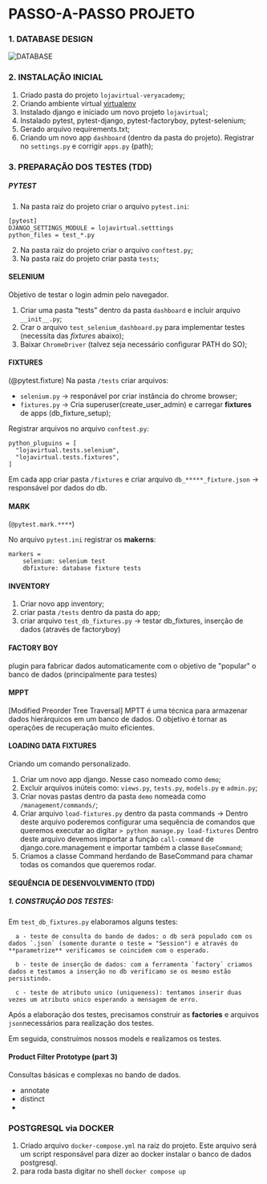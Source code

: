 # PASSO-A-PASSO PROJETO

### 1. DATABASE DESIGN

![DATABASE](https://user-images.githubusercontent.com/12896853/189552961-850ea950-0adf-46a7-bd27-1cf2b447acce.png)

### 2. INSTALAÇÃO INICIAL

1. Criado pasta do projeto `lojavirtual-veryacademy`;
2. Criando ambiente virtual [virtualenv](https://virtualenv.pypa.io/en/latest/)
3. Instalado django e iniciado um novo projeto `lojavirtual`;
4. Instalado pytest, pytest-django, pytest-factoryboy, pytest-selenium;
5. Gerado arquivo requirements.txt;
6. Criando um novo app `dashboard` (dentro da pasta do projeto). Registrar no `settings.py` e corrigir `apps.py` (path);

### 3. PREPARAÇÃO DOS TESTES (TDD)

##### PYTEST

1. Na pasta raiz do projeto criar o arquivo `pytest.ini`:
```
[pytest]
DJANGO_SETTINGS_MODULE = lojavirtual.setttings
python_files = test_*.py
```
2. Na pasta raiz do projeto criar o arquivo `conftest.py`;
3. Na pasta raiz do projeto criar pasta `tests`;


#### SELENIUM
Objetivo de testar o login admin pelo navegador.

1. Criar uma pasta "tests" dentro da pasta `dashboard` e incluir arquivo `__init__.py`;
2. Crar o arquivo `test_selenium_dashboard.py` para implementar testes (necessita das _fixtures_ abaixo);
3. Baixar `ChromeDriver` (talvez seja necessário configurar PATH do SO);


#### FIXTURES
(@pytest.fixture)
Na pasta `/tests` criar arquivos:
  - `selenium.py` -> responável por criar instância do chrome browser;
  - `fixtures.py` -> Cria superuser(create_user_admin) e carregar **fixtures** de apps (db_fixture_setup); 


Registrar arquivos no arquivo `conftest.py`:
```
python_pluguins = [
  "lojavirtual.tests.selenium",
  "lojavirtual.tests.fixtures",
]
```
Em cada app criar pasta `/fixtures` e criar arquivo `db_*****_fixture.json` -> responsável por dados do db.


#### MARK
(`@pytest.mark.****`)

No arquivo `pytest.ini` registrar os **makerns**:

```
markers =
    selenium: selenium test
    dbfixture: database fixture tests
```


#### INVENTORY

1. Criar novo app inventory;
2. criar pasta `/tests` dentro da pasta do app;
3. criar arquivo `test_db_fixtures.py` -> testar db_fixtures, inserção de dados (através de factoryboy)


#### FACTORY BOY
plugin para fabricar dados automaticamente com o objetivo de "popular" o banco de dados (principalmente para testes)


#### MPPT 
[Modified Preorder Tree Traversal]
MPTT é uma técnica para armazenar dados hierárquicos em um banco de dados. O objetivo é tornar as operações de recuperação muito eficientes.


#### LOADING DATA FIXTURES 

Criando um comando personalizado.

1. Criar um novo app django. Nesse caso nomeado como `demo`;
2. Excluir arquivos inúteis como: `views.py`, `tests.py`, `models.py` e `admin.py`;
3. Criar novas pastas dentro da pasta `demo` nomeada como `/management/commands/`;
4. Criar arquivo `load-fixtures.py` dentro da pasta commands -> Dentro deste arquivo poderemos configurar uma 
sequência de comandos que queremos executar ao digitar `> python manage.py load-fixtures`
  Dentro deste arquivo devemos importar a função `call-command` de django.core.management e
  importar também a classe `BaseCommand`;
5. Criamos a classe Command herdando de BaseCommand para chamar todas os comandos que queremos rodar.


#### SEQUÊNCIA DE DESENVOLVIMENTO (TDD)

##### 1. CONSTRUÇÃO DOS TESTES:
  Em `test_db_fixtures.py` elaboramos alguns testes:

      a - teste de consulta do bando de dados: o db será populado com os dados `.json` (somente durante o teste = "Session") e através do **parametrize** verificamos se coincidem com o esperado. 

      b - teste de inserção de dados: com a ferramenta `factory` criamos dados e testamos a inserção no db verificamo se os mesmo estão persistindo.

      c - teste de atributo unico (uniqueness): tentamos inserir duas vezes um atributo unico esperando a mensagem de erro.

  Após a elaboração dos testes, precisamos construir as **factories** e arquivos `json`necessários para realização dos testes.

  Em seguida, construímos nossos models e realizamos os testes. 


  #### Product Filter Prototype (part 3)

Consultas básicas e complexas no bando de dados.

- annotate
- distinct
- 


### POSTGRESQL via DOCKER

1. Criado arquivo `docker-compose.yml` na raiz do projeto. Este arquivo será um script responsável para dizer ao docker instalar o banco de dados postgresql.
2. para roda basta digitar no shell `docker compose up`


